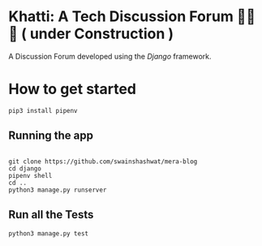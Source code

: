 # Khatti: A Tech Discussion Forum :construction::construction::construction: ( under Construction )
A Discussion Forum developed using the *Django* framework.

# How to get started
```
pip3 install pipenv
```

## Running the app

```

git clone https://github.com/swainshashwat/mera-blog
cd django
pipenv shell
cd .. 
python3 manage.py runserver

```
## Run all the Tests
```
python3 manage.py test
```
